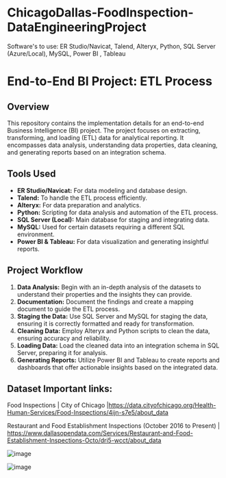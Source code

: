 # ChicagoDallas-FoodInspection-DataEngineeringProject
Software's to use: ER Studio/Navicat, Talend, Alteryx, Python, SQL Server (Azure/Local), MySQL, Power BI , Tableau  


# End-to-End BI Project: ETL Process

## Overview

This repository contains the implementation details for an end-to-end Business Intelligence (BI) project. The project focuses on extracting, transforming, and loading (ETL) data for analytical reporting. It encompasses data analysis, understanding data properties, data cleaning, and generating reports based on an integration schema.


## Tools Used

- **ER Studio/Navicat:** For data modeling and database design.
- **Talend:** To handle the ETL process efficiently.
- **Alteryx:** For data preparation and analytics.
- **Python:** Scripting for data analysis and automation of the ETL process.
- **SQL Server (Local):** Main database for staging and integrating data.
- **MySQL:** Used for certain datasets requiring a different SQL environment.
- **Power BI & Tableau:** For data visualization and generating insightful reports.

## Project Workflow

1. **Data Analysis:** Begin with an in-depth analysis of the datasets to understand their properties and the insights they can provide.
2. **Documentation:** Document the findings and create a mapping document to guide the ETL process.
3. **Staging the Data:** Use SQL Server and MySQL for staging the data, ensuring it is correctly formatted and ready for transformation.
4. **Cleaning Data:** Employ Alteryx and Python scripts to clean the data, ensuring accuracy and reliability.
5. **Loading Data:** Load the cleaned data into an integration schema in SQL Server, preparing it for analysis.
6. **Generating Reports:** Utilize Power BI and Tableau to create reports and dashboards that offer actionable insights based on the integrated data.

## Dataset Important links:

Food Inspections | City of Chicago |https://data.cityofchicago.org/Health-Human-Services/Food-Inspections/4ijn-s7e5/about_data

Restaurant and Food Establishment Inspections (October 2016 to Present) | https://www.dallasopendata.com/Services/Restaurant-and-Food-Establishment-Inspections-Octo/dri5-wcct/about_data

![image](https://github.com/pratik3336/ChicagoDallas-FoodInspection-DataEngineeringProject/assets/76115015/fc79fbcb-2e37-4c2b-b980-1d18c66ea007)


![image](https://github.com/pratik3336/ChicagoDallas-FoodInspection-DataEngineeringProject/assets/76115015/43bde039-635f-434d-ba13-860a9a427e9f)

